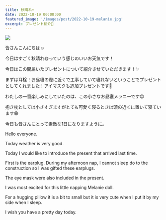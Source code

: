 ```yaml
---
title: 秋晴れ☀
date: 2022-10-19 00:00:00
featured_image: '/images/post/2022-10-19-melanie.jpg'
excerpt: プレゼント紹介🎁
---
```


![](https://yutarochan.github.io/yurumina/images/post/2022-10-19-melanie.jpg)

皆さんこんにちは☺

今日はすごく秋晴れ🌞っていう感じのいいお天気です！

今日はこの間届いたプレゼントについて紹介させていただきます！✨

まずは耳栓！お昼寝の際に近くで工事していて寝れないということでプレゼントとしてくれました！アイマスクも追加プレゼントです💖

わたしの一番楽しみにしていたのは、この小さなお昼寝メラニーです😍

抱き枕としては小さすぎますがとても可愛く寝るときは頭の近くに置いて寝ています😆

今日も皆さんにとって素敵な1日になりますように。


Hello everyone.

Today weather is very good.

Today I would like to introduce the present that arrived last time.

First is the earplug. During my afternoon nap, I cannot  sleep do to the construction so I was gifted these earplugs.

The eye mask were also included in the present.

I was most excited for this little napping Melanie doll.

For a hugging pillow it is a bit to small but it is very cute when I put it by my side when I sleep.

I wish you have a pretty day today.
